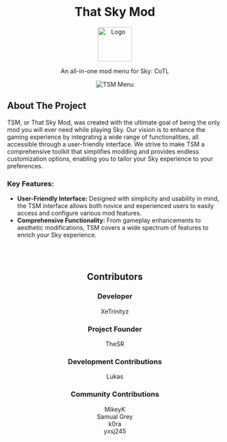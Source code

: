 <a id="readme-top"></a>
<div align="center">
  <!-- PROJECT LOGO -->
  <h1>That Sky Mod</h1>
  <a href="https://github.com/XeTrinityz/TSM-Installer">
    <img src="https://i.imgur.com/kAOyj2M.jpeg" alt="Logo" width="80" height="80">
  </a>
  <p align="center">
    An all-in-one mod menu for Sky: CoTL
    <br />
  </p>
  <!-- SOFTWARE IMAGE -->
  <img src="https://i.imgur.com/Qo0N44G.png" alt="TSM Menu">
</div>

## About The Project
TSM, or That Sky Mod, was created with the ultimate goal of being the only mod you will ever need while playing Sky. Our vision is to enhance the gaming experience by integrating a wide range of functionalities, all accessible through a user-friendly interface. We strive to make TSM a comprehensive toolkit that simplifies modding and provides endless customization options, enabling you to tailor your Sky experience to your preferences.

### Key Features:
- **User-Friendly Interface:** Designed with simplicity and usability in mind, the TSM interface allows both novice and experienced users to easily access and configure various mod features.
- **Comprehensive Functionality:** From gameplay enhancements to aesthetic modifications, TSM covers a wide spectrum of features to enrich your Sky experience.

</br>
</br>

<div align="center">
  
## Contributors

### Developer
XeTrinityz

### Project Founder
TheSR

### Development Contributions
Lukas

### Community Contributions
MikeyK </br>
Samual Grey </br>
k0ra </br>
yxsj245

</div>
